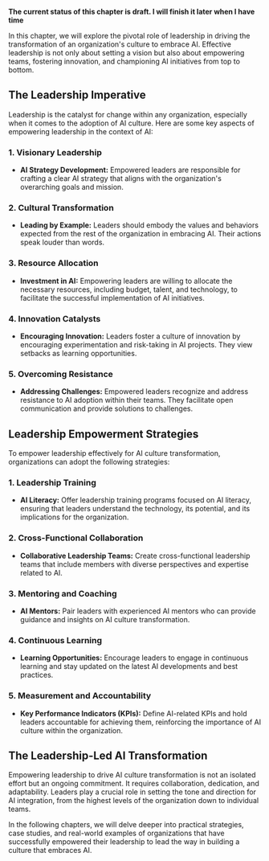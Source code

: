 **The current status of this chapter is draft. I will finish it later when I have time**

In this chapter, we will explore the pivotal role of leadership in driving the transformation of an organization's culture to embrace AI. Effective leadership is not only about setting a vision but also about empowering teams, fostering innovation, and championing AI initiatives from top to bottom.

The Leadership Imperative
-------------------------

Leadership is the catalyst for change within any organization, especially when it comes to the adoption of AI culture. Here are some key aspects of empowering leadership in the context of AI:

### 1. **Visionary Leadership**

* **AI Strategy Development:** Empowered leaders are responsible for crafting a clear AI strategy that aligns with the organization's overarching goals and mission.

### 2. **Cultural Transformation**

* **Leading by Example:** Leaders should embody the values and behaviors expected from the rest of the organization in embracing AI. Their actions speak louder than words.

### 3. **Resource Allocation**

* **Investment in AI:** Empowering leaders are willing to allocate the necessary resources, including budget, talent, and technology, to facilitate the successful implementation of AI initiatives.

### 4. **Innovation Catalysts**

* **Encouraging Innovation:** Leaders foster a culture of innovation by encouraging experimentation and risk-taking in AI projects. They view setbacks as learning opportunities.

### 5. **Overcoming Resistance**

* **Addressing Challenges:** Empowered leaders recognize and address resistance to AI adoption within their teams. They facilitate open communication and provide solutions to challenges.

Leadership Empowerment Strategies
---------------------------------

To empower leadership effectively for AI culture transformation, organizations can adopt the following strategies:

### 1. **Leadership Training**

* **AI Literacy:** Offer leadership training programs focused on AI literacy, ensuring that leaders understand the technology, its potential, and its implications for the organization.

### 2. **Cross-Functional Collaboration**

* **Collaborative Leadership Teams:** Create cross-functional leadership teams that include members with diverse perspectives and expertise related to AI.

### 3. **Mentoring and Coaching**

* **AI Mentors:** Pair leaders with experienced AI mentors who can provide guidance and insights on AI culture transformation.

### 4. **Continuous Learning**

* **Learning Opportunities:** Encourage leaders to engage in continuous learning and stay updated on the latest AI developments and best practices.

### 5. **Measurement and Accountability**

* **Key Performance Indicators (KPIs):** Define AI-related KPIs and hold leaders accountable for achieving them, reinforcing the importance of AI culture within the organization.

The Leadership-Led AI Transformation
------------------------------------

Empowering leadership to drive AI culture transformation is not an isolated effort but an ongoing commitment. It requires collaboration, dedication, and adaptability. Leaders play a crucial role in setting the tone and direction for AI integration, from the highest levels of the organization down to individual teams.

In the following chapters, we will delve deeper into practical strategies, case studies, and real-world examples of organizations that have successfully empowered their leadership to lead the way in building a culture that embraces AI.
